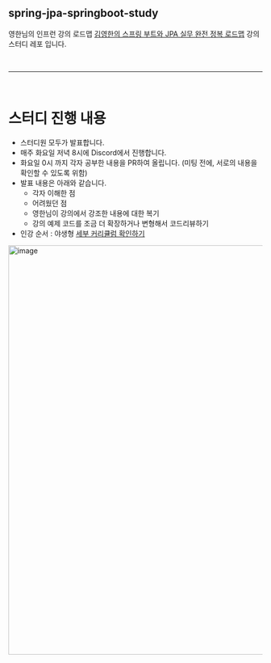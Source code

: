 ## spring-jpa-springboot-study
영한님의 인프런 강의 로드맵 [김영한의 스프링 부트와 JPA 실무 완전 정복 로드맵][ 1 ] 강의 스터디 레포 입니다.

<br>
<hr>
<br>

# 스터디 진행 내용

- 스터디원 모두가 발표합니다.
- 매주 화요일 저녁 8시에 Discord에서 진행합니다.
- 화요일 0시 까지 각자 공부한 내용을 PR하여 올립니다. (미팅 전에, 서로의 내용을 확인할 수 있도록 위함)
- 발표 내용은 아래와 같습니다. 
  - 각자 이해한 점
  - 어려웠던 점
  - 영한님이 강의에서 강조한 내용에 대한 복기
  - 강의 예제 코드를 조금 더 확장하거나 변형해서 코드리뷰하기
- 인강 순서 : 야생형 [세부 커리큘럼 확인하기][ 2 ]
<img width="810" alt="image" src="https://user-images.githubusercontent.com/62336151/202889564-ab974a9c-de06-45e2-ba83-1eaa174e4db3.png">
  
  
[ 1 ]: https://www.inflearn.com/roadmaps/149
[ 2 ]: https://www.notion.so/seohyun-dev/JPA-38e7c7e4750044a69292609c5ac91d62
